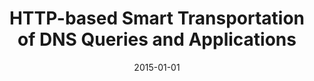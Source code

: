---
title: "HTTP-based Smart Transportation of DNS Queries and Applications"
collection: publications
permalink: /publication/2015-01-01-HTTP-based-Smart-Transportation-of-DNS-Queries-and-Applications
date: 2015-01-01
venue: 'Smart Comput. Rev.'
paperurl: 'https://doi.org/10.6029/smartcr.2015.04.001'
citation: ' David Mohaisen,  Manar Mohaisen, &quot;HTTP-based Smart Transportation of DNS Queries and Applications.&quot; Smart Comput. Rev., 2015.'
---